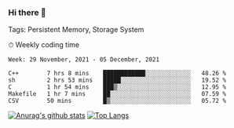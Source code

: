 ### Hi there 👋

Tags: Persistent Memory, Storage System

<!--

[![Anurag's github stats](https://github-readme-stats.vercel.app/api?username=wwyf)](https://github.com/anuraghazra/github-readme-stats)

[![Anurag's github stats](https://github-readme-stats.vercel.app/api?username=wwyf&count_private=true)](https://github.com/anuraghazra/github-readme-stats)


[![Top Langs](https://github-readme-stats.vercel.app/api/top-langs/?username=wwyf&count_private=true&&hide=jupyter%20notebook,html)](https://github.com/anuraghazra/github-readme-stats)



-->


⏱ Weekly coding time

<!--START_SECTION:waka-->
```text
Week: 29 November, 2021 - 05 December, 2021

C++        7 hrs 8 mins    ████████████░░░░░░░░░░░░░   48.26 % 
sh         2 hrs 53 mins   █████░░░░░░░░░░░░░░░░░░░░   19.52 % 
C          1 hr 54 mins    ███▒░░░░░░░░░░░░░░░░░░░░░   12.95 % 
Makefile   1 hr 7 mins     ██░░░░░░░░░░░░░░░░░░░░░░░   07.59 % 
CSV        50 mins         █▒░░░░░░░░░░░░░░░░░░░░░░░   05.72 % 
```
<!--END_SECTION:waka-->



[![Anurag's github stats](https://github-readme-stats.vercel.app/api?username=wwyf&count_private=true&show_icons=true&hide_border=true)](https://github.com/anuraghazra/github-readme-stats) [![Top Langs](https://github-readme-stats.vercel.app/api/top-langs/?username=wwyf&count_private=true&hide=jupyter%20notebook,html,OpenEdge%20ABL&langs_count=10&layout=compact&hide_border=true)](https://github.com/anuraghazra/github-readme-stats)

<!--

[![willianrod's wakatime stats](https://github-readme-stats.vercel.app/api/wakatime?username=wwyf)](https://github.com/anuraghazra/github-readme-stats)


-->
